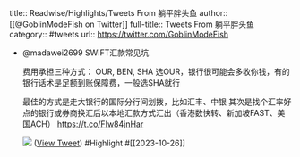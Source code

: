 title:: Readwise/Highlights/Tweets From 躺平胖头鱼
author:: [[@GoblinModeFish on Twitter]]
full-title:: Tweets From 躺平胖头鱼
category:: #tweets
url:: https://twitter.com/GoblinModeFish

- @madawei2699 SWIFT汇款常见坑
  
  费用承担三种方式：
  OUR, BEN, SHA 
  选OUR，银行很可能会多收你钱，有的银行话术是足额到账保障费，一般选SHA就行
  
  最佳的方式是走大银行的国际分行间划拨，比如汇丰、中银
  其次是找个汇率好点的银行或券商换汇后以本地汇款方式汇出（香港数快转、新加坡FAST、美国ACH） https://t.co/FIw84jnHar
  
  ![](https://pbs.twimg.com/media/F9S2yGHb0AAnbWC.png) ([View Tweet](https://twitter.com/GoblinModeFish/status/1717198333125742664)) #Highlight #[[2023-10-26]]
